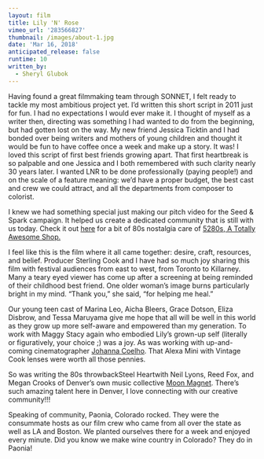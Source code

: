 ```yaml
---
layout: film
title: Lily 'N' Rose
vimeo_url: '283566827'
thumbnail: /images/about-1.jpg
date: 'Mar 16, 2018'
anticipated_release: false
runtime: 10
written_by:
  - Sheryl Glubok
---
```

Having found a great filmmaking team through SONNET, I felt ready to tackle my most ambitious project yet. I’d written this short script in 2011 just for fun. I had no expectations I would ever make it. I thought of myself as a writer then, directing was something I had wanted to do from the beginning, but had gotten lost on the way. My new friend Jessica Ticktin and I had bonded over being writers and mothers of young children and thought it would be fun to have coffee once a week and make up a story. It was! I loved this script of first best friends growing apart. That first heartbreak is so palpable and one Jessica and I both remembered with such clarity nearly 30 years later. I wanted LNR to be done professionally (paying people!) and on the scale of a feature meaning: we’d have a proper budget, the best cast and crew we could attract, and all the departments from composer to colorist.

I knew we had something special just making our pitch video for the Seed & Spark campaign. It helped us create a dedicated community that is still with us today. Check it out [here](https://vimeo.com/214587886) for a bit of 80s nostalgia care of [5280s, A Totally Awesome Shop.](http://the80sareawesome.com/)

I feel like this is the film where it all came together: desire, craft, resources, and belief. Producer Sterling Cook and I have had so much joy sharing this film with festival audiences from east to west, from Toronto to Killarney. Many a teary eyed viewer has come up after a screening at being reminded of their childhood best friend. One older woman’s image burns particularly bright in my mind. “Thank you,” she said, “for helping me heal.”

Our young teen cast of Marina Leo, Aicha Bleers, Grace Dotson, Eliza Disbrow, and Tessa Maruyama give me hope that all will be well in this world as they grow up more self-aware and empowered than my generation. To work with Maggy Stacy again who embodied Lily’s grown-up self (literally or figuratively, your choice ;) was a joy. As was working with up-and-coming cinematographer [Johanna Coelho](https://www.johannacoelho.com/work). That Alexa Mini with Vintage Cook lenses were worth all those pennies.

So was writing the 80s throwbackSteel Heartwith Neil Lyons, Reed Fox, and Megan Crooks of Denver’s own music collective [Moon Magnet](https://www.moonmagnetmusic.com/). There’s such amazing talent here in Denver, I love connecting with our creative community!!!

Speaking of community, Paonia, Colorado rocked. They were the consummate hosts as our film crew who came from all over the state as well as LA and Boston. We planted ourselves there for a week and enjoyed every minute. Did you know we make wine country in Colorado? They do in Paonia!
